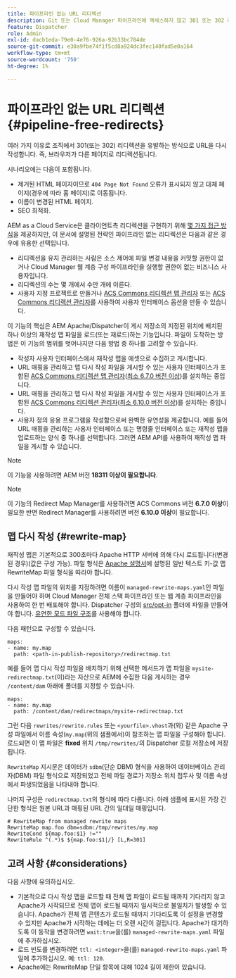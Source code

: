 ```yaml
---
title: 파이프라인 없는 URL 리디렉션
description: Git 또는 Cloud Manager 파이프라인에 액세스하지 않고 301 또는 302 리디렉션을 선언하는 방법을 알아봅니다.
feature: Dispatcher
role: Admin
exl-id: dacb1eda-79e0-4e76-926a-92b33bc784de
source-git-commit: e30a9fbe74f1f5cd8a924dc3fec140fad5e0a164
workflow-type: tm+mt
source-wordcount: '750'
ht-degree: 1%

---
```


# 파이프라인 없는 URL 리디렉션 {#pipeline-free-redirects}

여러 가지 이유로 조직에서 301(또는 302) 리디렉션을 유발하는 방식으로 URL을 다시 작성합니다. 즉, 브라우저가 다른 페이지로 리디렉션됩니다.

시나리오에는 다음이 포함됩니다.

* 제거된 HTML 페이지이므로 `404 Page Not Found` 오류가 표시되지 않고 대체 페이지(경우에 따라 홈 페이지)로 이동됩니다.
* 이름이 변경된 HTML 페이지.
* SEO 최적화.

AEM as a Cloud Service은 클라이언트측 리디렉션을 구현하기 위해 [몇 가지 접근 방식](https://experienceleague.adobe.com/en/docs/experience-manager-learn/foundation/administration/url-redirection)을 제공하지만, 이 문서에 설명된 전략인 파이프라인 없는 리디렉션은 다음과 같은 경우에 유용한 선택입니다.

* 리디렉션을 유지 관리하는 사람은 소스 제어에 파일 변경 내용을 커밋할 권한이 없거나 Cloud Manager 웹 계층 구성 파이프라인을 실행할 권한이 없는 비즈니스 사용자입니다.
* 리디렉션의 수는 몇 개에서 수만 개에 이른다.
* 사용자 지정 프로젝트로 만들거나 [ACS Commons 리디렉션 맵 관리자](https://adobe-consulting-services.github.io/acs-aem-commons/features/redirect-map-manager/index.html) 또는 [ACS Commons 리디렉션 관리자](https://adobe-consulting-services.github.io/acs-aem-commons/features/redirect-manager/subpages/rewritemap.html)를 사용하여 사용자 인터페이스 옵션을 만들 수 있습니다.

이 기능의 핵심은 AEM Apache/Dispatcher이 게시 저장소의 지정된 위치에 배치된 하나 이상의 재작성 맵 파일을 로드(또는 재로드)하는 기능입니다. 파일이 도착하는 방법은 이 기능의 범위를 벗어나지만 다음 방법 중 하나를 고려할 수 있습니다.

* 작성자 사용자 인터페이스에서 재작성 맵을 에셋으로 수집하고 게시합니다.
* URL 매핑을 관리하고 맵 다시 작성 파일을 게시할 수 있는 사용자 인터페이스가 포함된 [ACS Commons 리디렉션 맵 관리자](https://adobe-consulting-services.github.io/acs-aem-commons/features/redirect-map-manager/index.html)([최소 6.7.0 버전 이상](https://github.com/Adobe-Consulting-Services/acs-aem-commons/releases))를 설치하는 중입니다.
* URL 매핑을 관리하고 맵 다시 작성 파일을 게시할 수 있는 사용자 인터페이스가 포함된 [ACS Commons 리디렉션 관리자](https://adobe-consulting-services.github.io/acs-aem-commons/features/redirect-manager/subpages/rewritemap.html)([최소 6.10.0 버전 이상](https://github.com/Adobe-Consulting-Services/acs-aem-commons/releases))를 설치하는 중입니다.
* 사용자 정의 응용 프로그램을 작성함으로써 완벽한 유연성을 제공합니다. 예를 들어 URL 매핑을 관리하는 사용자 인터페이스 또는 명령줄 인터페이스 또는 재작성 맵을 업로드하는 양식 중 하나를 선택합니다. 그러면 AEM API를 사용하여 재작성 맵 파일을 게시할 수 있습니다.

>[!NOTE]
> 이 기능을 사용하려면 AEM 버전 **18311 이상이 필요합니다**.

>[!NOTE]
> 이 기능의 Redirect Map Manager를 사용하려면 ACS Commons 버전 **6.7.0 이상**&#x200B;이 필요한 반면 Redirect Manager를 사용하려면 버전 **6.10.0 이상**&#x200B;이 필요합니다.

## 맵 다시 작성 {#rewrite-map}

재작성 맵은 기본적으로 300초마다 Apache HTTP 서버에 의해 다시 로드됩니다(변경된 경우)(값은 구성 가능). 파일 형식은 [Apache 설명서](https://httpd.apache.org/docs/2.4/rewrite/rewritemap.html#txt)에 설명된 일반 텍스트 키-값 맵 RewriteMap 파일 형식을 따라야 합니다.

다시 작성 맵 파일의 위치를 지정하려면 이름이 `managed-rewrite-maps.yaml`인 파일을 만들어야 하며 Cloud Manager 전체 스택 파이프라인 또는 웹 계층 파이프라인을 사용하여 한 번 배포해야 합니다. Dispatcher 구성의 [src/opt-in](https://github.com/adobe/aem-project-archetype/tree/develop/src/main/archetype/dispatcher.cloud/src/opt-in) 폴더에 파일을 만들어야 합니다. [유연한 모드 파일 구조](/help/implementing/dispatcher/validation-debug.md#flexible-mode-file-structure)를 사용해야 합니다.

다음 패턴으로 구성할 수 있습니다.

```
maps:
- name: my.map
  path: <path-in-publish-repository>/redirectmap.txt
```

예를 들어 맵 다시 작성 파일을 배치하기 위해 선택한 메서드가 맵 파일을 `mysite-redirectmap.txt`(이)라는 자산으로 AEM에 수집한 다음 게시하는 경우 `/content/dam` 아래에 폴더를 지정할 수 있습니다.

```
maps:
- name: my.map
  path: /content/dam/redirectmaps/mysite-redirectmap.txt
```

그런 다음 `rewrites/rewrite.rules` 또는 `<yourfile>.vhost`과(와) 같은 Apache 구성 파일에서 이름 속성(`my.map`(위의 샘플에서)이 참조하는 맵 파일을 구성해야 합니다. 로드되면 이 맵 파일은 **fixed** 위치 `/tmp/rewrites/`의 Dispatcher 로컬 저장소에 저장됩니다.

`RewriteMap` 지시문은 데이터가 `sdbm`(단순 DBM) 형식을 사용하여 데이터베이스 관리자(DBM) 파일 형식으로 저장되었고 전체 파일 경로가 저장소 위치 접두사 및 이름 속성에서 파생되었음을 나타내야 합니다.

나머지 구성은 `redirectmap.txt`의 형식에 따라 다릅니다. 아래 샘플에 표시된 가장 간단한 형식은 원본 URL과 매핑된 URL 간의 일대일 매핑입니다.

```
# RewriteMap from managed rewrite maps
RewriteMap map.foo dbm=sdbm:/tmp/rewrites/my.map
RewriteCond ${map.foo:$1} !=""
RewriteRule ^(.*)$ ${map.foo:$1|/} [L,R=301]
```


## 고려 사항 {#considerations}

다음 사항에 유의하십시오.

* 기본적으로 다시 작성 맵을 로드할 때 전체 맵 파일이 로드될 때까지 기다리지 않고 Apache가 시작되므로 전체 맵이 로드될 때까지 일시적으로 불일치가 발생할 수 있습니다. Apache가 전체 맵 콘텐츠가 로드될 때까지 기다리도록 이 설정을 변경할 수 있지만 Apache가 시작하는 데에는 더 오랜 시간이 걸립니다. Apache가 대기하도록 이 동작을 변경하려면 `wait:true`을(를) `managed-rewrite-maps.yaml` 파일에 추가하십시오.
* 로드 빈도를 변경하려면 `ttl: <integer>`을(를) `managed-rewrite-maps.yaml` 파일에 추가하십시오. 예: `ttl: 120`.
* Apache에는 RewriteMap 단일 항목에 대해 1024 길이 제한이 있습니다.
